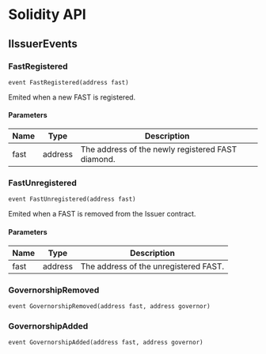 # Solidity API

## IIssuerEvents

### FastRegistered

```solidity
event FastRegistered(address fast)
```

Emited when a new FAST is registered.

#### Parameters

| Name | Type | Description |
| ---- | ---- | ----------- |
| fast | address | The address of the newly registered FAST diamond. |

### FastUnregistered

```solidity
event FastUnregistered(address fast)
```

Emited when a FAST is removed from the Issuer contract.

#### Parameters

| Name | Type | Description |
| ---- | ---- | ----------- |
| fast | address | The address of the unregistered FAST. |

### GovernorshipRemoved

```solidity
event GovernorshipRemoved(address fast, address governor)
```

### GovernorshipAdded

```solidity
event GovernorshipAdded(address fast, address governor)
```

